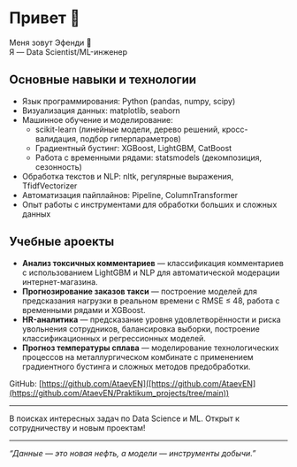 # Привет 👋

Меня зовут Эфенди 🙋  
Я — Data Scientist/ML-инженер

## Основные навыки и технологии

- Язык программирования: Python (pandas, numpy, scipy)
- Визуализация данных: matplotlib, seaborn
- Машинное обучение и моделирование:  
  - scikit-learn (линейные модели, дерево решений, кросс-валидация, подбор гиперпараметров)  
  - Градиентный бустинг: XGBoost, LightGBM, CatBoost  
  - Работа с временными рядами: statsmodels (декомпозиция, сезонность)  
- Обработка текстов и NLP: nltk, регулярные выражения, TfidfVectorizer  
- Автоматизация пайплайнов: Pipeline, ColumnTransformer  
- Опыт работы с инструментами для обработки больших и сложных данных

## Учебные ароекты

- **Анализ токсичных комментариев** — классификация комментариев с использованием LightGBM и NLP для автоматической модерации интернет-магазина.
- **Прогнозирование заказов такси** — построение моделей для предсказания нагрузки в реальном времени с RMSE ≤ 48, работа с временными рядами и XGBoost.
- **HR-аналитика** — предсказание уровня удовлетворённости и риска увольнения сотрудников, балансировка выборки, построение классификационных и регрессионных моделей.
- **Прогноз температуры сплава** — моделирование технологических процессов на металлургическом комбинате с применением градиентного бустинга и сложных методов предобработки.

GitHub: [https://github.com/AtaevEN]([https://github.com/AtaevEN](https://github.com/AtaevEN/Praktikum_projects/tree/main))  

---

В поисках интересных задач по Data Science и ML. Открыт к сотрудничеству и новым проектам!

---

*“Данные — это новая нефть, а модели — инструменты добычи.”*

